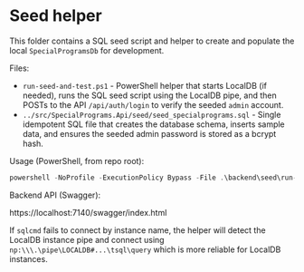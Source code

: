 # Seed helper

This folder contains a SQL seed script and helper to create and populate the local `SpecialProgramsDb` for development.

Files:
- `run-seed-and-test.ps1` - PowerShell helper that starts LocalDB (if needed), runs the SQL seed script using the LocalDB pipe, and then POSTs to the API `/api/auth/login` to verify the seeded `admin` account.
- `../src/SpecialPrograms.Api/seed/seed_specialprograms.sql` - Single idempotent SQL file that creates the database schema, inserts sample data, and ensures the seeded admin password is stored as a bcrypt hash.

Usage (PowerShell, from repo root):

```powershell
powershell -NoProfile -ExecutionPolicy Bypass -File .\backend\seed\run-seed-and-test.ps1
```

Backend API (Swagger):

https://localhost:7140/swagger/index.html

If `sqlcmd` fails to connect by instance name, the helper will detect the LocalDB instance pipe and connect using `np:\\\.\pipe\LOCALDB#...\tsql\query` which is more reliable for LocalDB instances.
